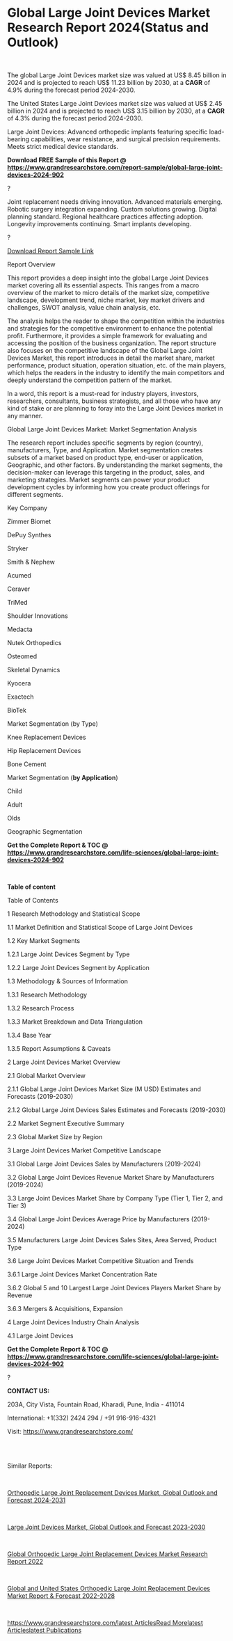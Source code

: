 <h1>Global Large Joint Devices Market Research Report 2024(Status and Outlook)</h1><br/><p>The global Large Joint Devices market size was valued at US$ 8.45 billion in 2024 and is projected to reach US$ 11.23 billion by 2030, at a <strong>CAGR</strong> of 4.9% during the forecast period 2024-2030.</p>
 
 
 
 <p>The United States Large Joint Devices market size was valued at US$ 2.45 billion in 2024 and is projected to reach US$ 3.15 billion by 2030, at a <strong>CAGR</strong> of 4.3% during the forecast period 2024-2030.</p>
 
 
 
 <p>Large Joint Devices: Advanced orthopedic implants featuring specific load-bearing capabilities, wear resistance, and surgical precision requirements. Meets strict medical device standards.</p>
 
 
 
 <div><b>Download FREE Sample of this Report @ <a href="https://www.grandresearchstore.com/report-sample/global-large-joint-devices-2024-902">https://www.grandresearchstore.com/report-sample/global-large-joint-devices-2024-902</a></b></div>
 
 
 
 <p>? </p>
 
 
 
 <p>Joint replacement needs driving innovation. Advanced materials emerging. Robotic surgery integration expanding. Custom solutions growing. Digital planning standard. Regional healthcare practices affecting adoption. Longevity improvements continuing. Smart implants developing.</p>
 
 
 
 <p>? </p>
 
 
 
 <p><a href="https://www.grandresearchstore.com/mr-admin/report-sample/global-large-joint-devices-2024-902">Download Report Sample Link</a></p>
 
 
 
 <p>Report Overview</p>
 
 
 
 <p>This report provides a deep insight into the global Large Joint Devices market covering all its essential aspects. This ranges from a macro overview of the market to micro details of the market size, competitive landscape, development trend, niche market, key market drivers and challenges, SWOT analysis, value chain analysis, etc.</p>
 
 
 
 <p>The analysis helps the reader to shape the competition within the industries and strategies for the competitive environment to enhance the potential profit. Furthermore, it provides a simple framework for evaluating and accessing the position of the business organization. The report structure also focuses on the competitive landscape of the Global Large Joint Devices Market, this report introduces in detail the market share, market performance, product situation, operation situation, etc. of the main players, which helps the readers in the industry to identify the main competitors and deeply understand the competition pattern of the market.</p>
 
 
 
 <p>In a word, this report is a must-read for industry players, investors, researchers, consultants, business strategists, and all those who have any kind of stake or are planning to foray into the Large Joint Devices market in any manner.</p>
 
 
 
 <p>Global Large Joint Devices Market: Market Segmentation Analysis</p>
 
 
 
 <p>The research report includes specific segments by region (country), manufacturers, Type, and Application. Market segmentation creates subsets of a market based on product type, end-user or application, Geographic, and other factors. By understanding the market segments, the decision-maker can leverage this targeting in the product, sales, and marketing strategies. Market segments can power your product development cycles by informing how you create product offerings for different segments.</p>
 
 
 
 <p>Key Company</p>
 
 
 
 <p>Zimmer Biomet</p>
 
 
 
 <p>DePuy Synthes</p>
 
 
 
 <p>Stryker</p>
 
 
 
 <p>Smith & Nephew</p>
 
 
 
 <p>Acumed</p>
 
 
 
 <p>Ceraver</p>
 
 
 
 <p>TriMed</p>
 
 
 
 <p>Shoulder Innovations</p>
 
 
 
 <p>Medacta</p>
 
 
 
 <p>Nutek Orthopedics</p>
 
 
 
 <p>Osteomed</p>
 
 
 
 <p>Skeletal Dynamics</p>
 
 
 
 <p>Kyocera</p>
 
 
 
 <p>Exactech</p>
 
 
 
 <p>BioTek</p>
 
 
 
 <p>Market Segmentation (by Type)</p>
 
 
 
 <p>Knee Replacement Devices</p>
 
 
 
 <p>Hip Replacement Devices</p>
 
 
 
 <p>Bone Cement</p>
 
 
 
 <p>Market Segmentation (<strong>by Application</strong>)</p>
 
 
 
 <p>Child</p>
 
 
 
 <p>Adult</p>
 
 
 
 <p>Olds</p>
 
 
 
 <p>Geographic Segmentation</p>
 
 
 
 <div><b>Get the Complete Report & TOC @ <a href="https://www.grandresearchstore.com/life-sciences/global-large-joint-devices-2024-902">https://www.grandresearchstore.com/life-sciences/global-large-joint-devices-2024-902</a></b></div>
 
 
 
 <p><br />
 
 <b>Table of content</b></p>
 
 
 
 <p>Table of Contents<br />
 
 1 Research Methodology and Statistical Scope<br />
 
 1.1 Market Definition and Statistical Scope of Large Joint Devices<br />
 
 1.2 Key Market Segments<br />
 
 1.2.1 Large Joint Devices Segment by Type<br />
 
 1.2.2 Large Joint Devices Segment by Application<br />
 
 1.3 Methodology & Sources of Information<br />
 
 1.3.1 Research Methodology<br />
 
 1.3.2 Research Process<br />
 
 1.3.3 Market Breakdown and Data Triangulation<br />
 
 1.3.4 Base Year<br />
 
 1.3.5 Report Assumptions & Caveats<br />
 
 2 Large Joint Devices Market Overview<br />
 
 2.1 Global Market Overview<br />
 
 2.1.1 Global Large Joint Devices Market Size (M USD) Estimates and Forecasts (2019-2030)<br />
 
 2.1.2 Global Large Joint Devices Sales Estimates and Forecasts (2019-2030)<br />
 
 2.2 Market Segment Executive Summary<br />
 
 2.3 Global Market Size by Region<br />
 
 3 Large Joint Devices Market Competitive Landscape<br />
 
 3.1 Global Large Joint Devices Sales by Manufacturers (2019-2024)<br />
 
 3.2 Global Large Joint Devices Revenue Market Share by Manufacturers (2019-2024)<br />
 
 3.3 Large Joint Devices Market Share by Company Type (Tier 1, Tier 2, and Tier 3)<br />
 
 3.4 Global Large Joint Devices Average Price by Manufacturers (2019-2024)<br />
 
 3.5 Manufacturers Large Joint Devices Sales Sites, Area Served, Product Type<br />
 
 3.6 Large Joint Devices Market Competitive Situation and Trends<br />
 
 3.6.1 Large Joint Devices Market Concentration Rate<br />
 
 3.6.2 Global 5 and 10 Largest Large Joint Devices Players Market Share by Revenue<br />
 
 3.6.3 Mergers & Acquisitions, Expansion<br />
 
 4 Large Joint Devices Industry Chain Analysis<br />
 
 4.1 Large Joint Devices</p>
 
 
 
 <div><b>Get the Complete Report & TOC @ <a href="https://www.grandresearchstore.com/life-sciences/global-large-joint-devices-2024-902">https://www.grandresearchstore.com/life-sciences/global-large-joint-devices-2024-902</a></b></div>
 
 
 
 <p>? </p>
 
 
 
 <p><b>CONTACT US:</b><br />
 
 203A, City Vista, Fountain Road, Kharadi, Pune, India - 411014<br />
 
 International: +1(332) 2424 294 / +91 916-916-4321<br />
 
 Visit: <a href="https://www.grandresearchstore.com/">https://www.grandresearchstore.com/</a><br />
 
 <br />
 
 <br />
 
 Similar Reports:<br />
 
 <br />
 
 <a href="https://www.grandresearchstore.com/life-sciences/global-orthopedic-large-joint-replacement-devices-forecast-2024-2031-443">Orthopedic Large Joint Replacement Devices Market, Global Outlook and Forecast 2024-2031</a><br />
 
 <br />
 
 <a href="https://www.grandresearchstore.com/life-sciences/global-large-joint-devices-forecast-2023-2030-809">Large Joint Devices Market, Global Outlook and Forecast 2023-2030</a><br />
 
 <br />
 
 <a href="https://www.grandresearchstore.com/life-sciences/global-orthopedic-large-joint-replacement-devices-2022-701">Global Orthopedic Large Joint Replacement Devices Market Research Report 2022</a><br />
 
 <br />
 
 <a href="https://www.grandresearchstore.com/life-sciences/global-united-states-orthopedic-large-joint-replacement-devices-2022-2028-53">Global and United States Orthopedic Large Joint Replacement Devices Market Report & Forecast 2022-2028</a><br />
 
 <br />
 
 <a href="https://gyeongbokgung.com">https://www.grandresearchstore.com/</a><a href="https://hallyeomaritime.com">latest Articles</a><a href="https://jingwansa.com">Read More</a><a href="https://nguoiviet.jp/">latest Articles</a><a href="https://www.intelmarketresearch.com/">latest Publications</a></p>
